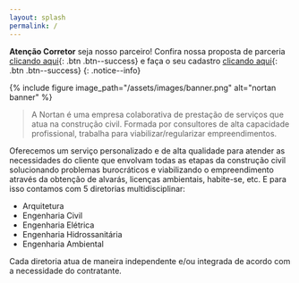```yaml
---
layout: splash
permalink: /
---
```


**Atenção Corretor** seja nosso parceiro! Confira nossa proposta de parceria  [<i class="fa fa-file"></i> clicando aqui](/assets/documents/apresentacao-empresa-nortan-rev01.pdf){: .btn .btn--success}  e faça o seu cadastro  [<i class="fa fa-file"></i> clicando aqui](https://docs.google.com/forms/d/e/1FAIpQLSfHnyM8sDvzFQN2lWHaN_jiyhdfR44aeFlbb0WwxzeydtD-0w/viewform){: .btn .btn--success}
{: .notice--info}

{% include figure image_path="/assets/images/banner.png" alt="nortan banner" %}

> A Nortan é uma empresa colaborativa de prestação de serviços que atua na construção civil. Formada por consultores de alta capacidade profissional, trabalha para viabilizar/regularizar empreendimentos.


Oferecemos um serviço personalizado e de alta qualidade para atender as necessidades do cliente que envolvam todas as etapas da construção civil solucionando problemas burocráticos e viabilizando o empreendimento através da obtenção de alvarás, licenças ambientais, habite-se, etc. E para isso contamos com 5 diretorias multidisciplinar:

* Arquitetura
* Engenharia Civil
* Engenharia Elétrica
* Engenharia Hidrossanitária
* Engenharia Ambiental

Cada diretoria atua de maneira independente e/ou integrada de acordo com a necessidade do contratante.
